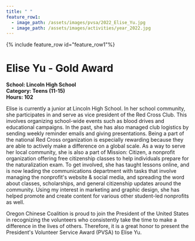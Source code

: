 ```yaml
---
title: " "
feature_row1:
  - image_path: /assets/images/pvsa/2022_Elise_Yu.jpg
  - image_path: /assets/images/activities/year_2022.jpg
---
```


{% include feature_row id="feature_row1"%}

# Elise Yu - Gold Award

**School: Lincoln High School**  
**Category: Teens (11-15)**  
**Hours: 102**  

Elise is currently a junior at Lincoln High School. In her school community, she participates in and serve as vice president of the Red Cross Club. This involves organizing school-wide events such as blood drives and educational campaigns. In the past, she has also managed club logistics by sending weekly reminder emails and giving presentations. Being a part of the national Red Cross organization is especially rewarding because they are able to actively make a difference on a global scale. As a way to serve her local community, she is also a part of Mission: Citizen, a nonprofit organization offering free citizenship classes to help individuals prepare for the naturalization exam. To get involved, she has taught lessons online, and is now leading the communications department with tasks that involve managing the nonprofit's website & social media, and spreading the word about classes, scholarships, and general citizenship updates around the community. Using my interest in marketing and graphic design, she has helped promote and create content for various other student-led nonprofits as well.

Oregon Chinese Coalition is proud to join the President of the United States in recognizing the volunteers who consistently take the time to make a difference in the lives of others. Therefore, it is a great honor to present the President's Volunteer Service Award (PVSA) to Elise Yu.
